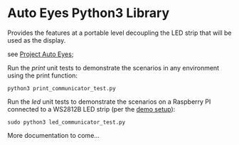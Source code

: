 # Auto Eyes Python3 Library

Provides the features at a portable level decoupling the 
LED strip that will be used as the display.

see [Project Auto Eyes](https://autoeyes.org);


Run the _print_ unit tests to demonstrate the scenarios 
in any environment using the print function:

`python3 print_communicator_test.py`

Run the _led_ unit tests to demonstrate the scenarios on a 
Raspberry PI connected to a WS2812B LED strip (per the [demo setup](/demo)):

`sudo python3 led_communicator_test.py`


More documentation to come...

